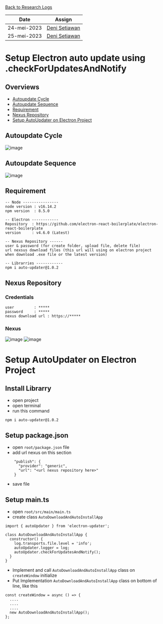 [Back to Research Logs](https://github.com/denitiawan/research-electron-react-boilerplate-autoupdater/blob/main/research-logs/readme.md)

|Date|Assign|
|--|--|
|24-mei-2023|[Deni Setiawan](https://github.com/denitiawan)|
|25-mei-2023|[Deni Setiawan](https://github.com/denitiawan)|
# Setup Electron auto update using .checkForUpdatesAndNotify

## Overviews
- [Autoupdate Cycle](#autoupdate-cycle)
- [Autoupdate Sequence](#autoupdate-sequence)
- [Requirement](#requirement)
- [Nexus Repository](#nexus-repository)
- [Setup AutoUpdater on Electron Project](#setup-autoUpdater-on-electron-project)

## Autoupdate Cycle
![image](https://github.com/denitiawan/research-electron-react-boilerplate-autoupdater/assets/11941308/be2de108-537c-4f5a-996f-d1eec127bb6b)

## Autoupdate Sequence
![image](https://github.com/denitiawan/research-electron-react-boilerplate-autoupdater/assets/11941308/f0984944-25bb-4607-9e96-a7aa7addaa3e)


## Requirement
```
-- Node ----------------
node version : v16.14.2 
npm version  : 8.5.0

-- Electron ------------
Repository  : https://github.com/electron-react-boilerplate/electron-react-boilerplate
version     : v4.6.0 (Latest)

-- Nexus Repository ------
user & password (for create folder, upload file, delete file)
url nexsus download files (this url will using on electron project when download .exe file or the latest version)

-- Librarries ------------
npm i auto-updater@1.0.2

```
## Nexus Repository
### Credentials
```
user         : *****
password     : *****
nexus download url : https://*****
```
### Nexus
![image](https://github.com/denitiawan/research-electron-react-boilerplate-autoupdater/assets/11941308/8aec984a-e8f2-4609-bbde-16f8fa777f2b)
![image](https://github.com/denitiawan/research-electron-react-boilerplate-autoupdater/assets/11941308/99e3a800-075e-4546-b14b-6cc02a7c433d)


# Setup AutoUpdater on Electron Project
## Install Librarry
- open project
- open terminal
- run this command
```
npm i auto-updater@1.0.2
```

## Setup package.json
- open `root/package.json` file
- add url nexus on this section
```
    "publish": {
      "provider": "generic",
      "url": "<url nexus repository here>"     
    }
```
- save file


## Setup main.ts
- open `root/src/main/main.ts`
- create class `AutoDownloadAndAutoInstallApp`
```
import { autoUpdater } from 'electron-updater';

class AutoDownloadAndAutoInstallApp {
  constructor() {
    log.transports.file.level = 'info';
    autoUpdater.logger = log;
    autoUpdater.checkForUpdatesAndNotify();
  }
}
```

- Implement and call `AutoDownloadAndAutoInstallApp` class on `createWindow` initialize
- Put Implementation `AutoDownloadAndAutoInstallApp` class on bottom of line, like this
```
const createWindow = async () => {
  ....
  ....
  ....
  new AutoDownloadAndAutoInstallApp();
};

```








